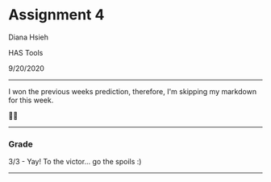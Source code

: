 # Assignment 4
Diana Hsieh

HAS Tools

9/20/2020
- - -

I won the previous weeks prediction, therefore, I'm skipping my markdown for this week.

:tada::tada:

___
### Grade
3/3 - Yay! To the victor... go the spoils :) 
___
